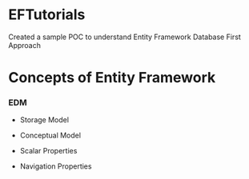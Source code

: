 # EFTutorials
Created a sample POC to understand Entity Framework Database First Approach

# Concepts of Entity Framework

### EDM

* Storage Model

* Conceptual Model

* Scalar Properties

* Navigation Properties

